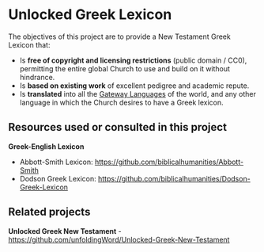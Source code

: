 # Unlocked Greek Lexicon

The objectives of this project are to provide a New Testament Greek Lexicon that:

  - Is **free of copyright and licensing restrictions** (public domain / CC0), permitting the entire global Church to use and build on it without hindrance.
  - Is **based on existing work** of excellent pedigree and academic repute.
  - Is **translated** into all the [Gateway Languages](https://unfoldingword.org/gateway) of the world, and any other language in which the Church desires to have a Greek lexicon.

## Resources used or consulted in this project

**Greek-English Lexicon**

  - Abbott-Smith Lexicon: https://github.com/biblicalhumanities/Abbott-Smith
  - Dodson Greek Lexicon: https://github.com/biblicalhumanities/Dodson-Greek-Lexicon

## Related projects

**Unlocked Greek New Testament** - https://github.com/unfoldingWord/Unlocked-Greek-New-Testament
